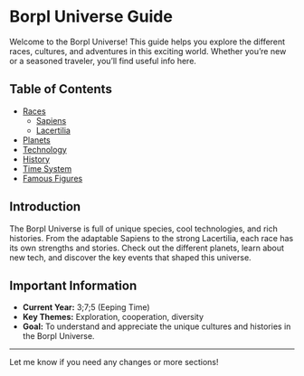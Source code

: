 # Borpl Universe Guide

Welcome to the Borpl Universe! This guide helps you explore the different races, cultures, and adventures in this exciting world. Whether you’re new or a seasoned traveler, you’ll find useful info here.

## Table of Contents

- [Races](./Race.md)
  - [Sapiens](./Race.md#Sapiens)
  - [Lacertilia](#./Race.md#Lacertilia)
- [Planets](#planets)
- [Technology](#technology)
- [History](#history)
- [Time System](./Time.md)
- [Famous Figures](#famous-figures)

## Introduction

The Borpl Universe is full of unique species, cool technologies, and rich histories. From the adaptable Sapiens to the strong Lacertilia, each race has its own strengths and stories. Check out the different planets, learn about new tech, and discover the key events that shaped this universe.

## Important Information

- **Current Year:** 3;7;5 (Eeping Time)
- **Key Themes:** Exploration, cooperation, diversity
- **Goal:** To understand and appreciate the unique cultures and histories in the Borpl Universe.

---

Let me know if you need any changes or more sections!
